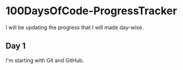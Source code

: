 # 100DaysOfCode-ProgressTracker
I will be updating the progress that I will made day-wise.

## Day 1
I'm starting with Git and GitHub.